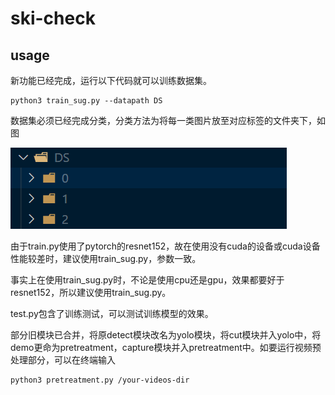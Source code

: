 # ski-check

## usage

新功能已经完成，运行以下代码就可以训练数据集。

```
python3 train_sug.py --datapath DS
```

数据集必须已经完成分类，分类方法为将每一类图片放至对应标签的文件夹下，如图

![image](example.png)

由于train.py使用了pytorch的resnet152，故在使用没有cuda的设备或cuda设备性能较差时，建议使用train_sug.py，参数一致。

事实上在使用train_sug.py时，不论是使用cpu还是gpu，效果都要好于resnet152，所以建议使用train_sug.py。

test.py包含了训练测试，可以测试训练模型的效果。

部分旧模块已合并，将原detect模块改名为yolo模块，将cut模块并入yolo中，将demo更命为pretreatment，capture模块并入pretreatment中。如要运行视频预处理部分，可以在终端输入

```
python3 pretreatment.py /your-videos-dir
```

